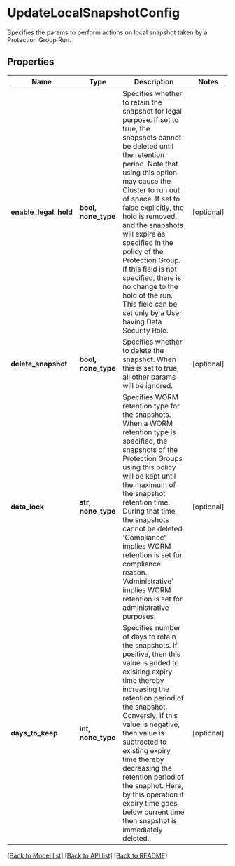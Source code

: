 # UpdateLocalSnapshotConfig

Specifies the params to perform actions on local snapshot taken by a Protection Group Run.

## Properties
Name | Type | Description | Notes
------------ | ------------- | ------------- | -------------
**enable_legal_hold** | **bool, none_type** | Specifies whether to retain the snapshot for legal purpose. If set to true, the snapshots cannot be deleted until the retention period. Note that using this option may cause the Cluster to run out of space. If set to false explicitly, the hold is removed, and the snapshots will expire as specified in the policy of the Protection Group. If this field is not specified, there is no change to the hold of the run. This field can be set only by a User having Data Security Role. | [optional] 
**delete_snapshot** | **bool, none_type** | Specifies whether to delete the snapshot. When this is set to true, all other params will be ignored. | [optional] 
**data_lock** | **str, none_type** | Specifies WORM retention type for the snapshots. When a WORM  retention type is specified, the snapshots of the Protection Groups using  this policy will be kept until the maximum of the snapshot retention time.  During that time, the snapshots cannot be deleted.  &#39;Compliance&#39; implies  WORM retention is set for compliance reason.  &#39;Administrative&#39; implies  WORM retention is set for administrative purposes. | [optional] 
**days_to_keep** | **int, none_type** | Specifies number of days to retain the snapshots. If positive, then this value is added to exisiting expiry time thereby increasing  the retention period of the snapshot. Conversly, if this value is negative, then value is subtracted to existing expiry time thereby decreasing the retention period of the snaphot. Here, by this operation if expiry time goes below current time then snapshot is immediately deleted. | [optional] 

[[Back to Model list]](../README.md#documentation-for-models) [[Back to API list]](../README.md#documentation-for-api-endpoints) [[Back to README]](../README.md)


